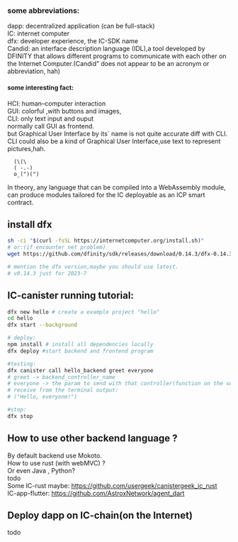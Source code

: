 ### some abbreviations:

dapp: decentralized application (can be full-stack)  
IC: internet computer  
dfx: developer experience, the IC-SDK name  
Candid: an interface description language (IDL),a tool developed by DFINITY that allows different programs to communicate with each other on the Internet Computer.(Candid” does not appear to be an acronym or abbreviation, hah)  

#### some interesting fact:

HCI: human–computer interaction  
GUI: colorful ,with buttons and images,  
CLI: only text input and ouput  
normally call GUI as frontend.  
but Graphical User Interface by its\` name is not quite accurate diff with CLI. CLI could also be a kind of Graphical User Interface,use text to represent pictures,hah.  

```
  (\(\
  ( -.-)
  o_(")(")

```

In theory, any language that can be compiled into a WebAssembly module, can produce modules tailored for the IC deployable as an ICP smart contract.  

## install dfx

```sh
sh -ci "$(curl -fsSL https://internetcomputer.org/install.sh)"
# or:(if encounter net problem)
wget https://github.com/dfinity/sdk/releases/download/0.14.3/dfx-0.14.3-x86_64-linux.tar.gz

# mention the dfx version,maybe you should use latest.
# v0.14.3 just for 2023-7


```

## IC-canister running tutorial:

```sh
dfx new hello # create a example project "hello"
cd hello
dfx start --background

# deploy:
npm install # install all dependencies locally
dfx deploy #start backend and frontend program

#testing:
dfx canister call hello_backend greet everyone
# greet -> backend_controller_name
# everyone -> the param to send with that controller(function on the server)
# receive from the terminal output:
# ("Hello, everyone!")

#stop:
dfx stop
```

## How to use other backend language ?

By default backend use Mokoto.  
How to use rust (with webMVC) ?  
Or even Java , Python?  
todo  
Some IC-rust maybe:
https://github.com/usergeek/canistergeek_ic_rust  
IC-app-flutter:
https://github.com/AstroxNetwork/agent_dart  

## Deploy dapp on IC-chain(on the Internet)

todo  
